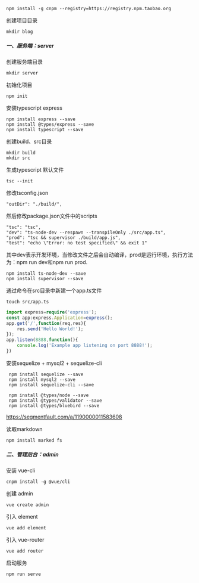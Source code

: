 ~~~
npm install -g cnpm --registry=https://registry.npm.taobao.org
~~~

创建项目目录
~~~
mkdir blog
~~~

##### 一、服务端：server

创建服务端目录

~~~
mkdir server
~~~

初始化项目

~~~
npm init
~~~

安装typescript express
~~~
npm install express --save
npm install @types/express --save
npm install typescript --save
~~~

创建build、src目录

~~~
mkdir build
mkdir src
~~~
生成typescript 默认文件
~~~
tsc --init
~~~

修改tsconfig.json

~~~
"outDir": "./build/",  
~~~

然后修改package.json文件中的scripts

~~~
"tsc": "tsc",
"dev": "ts-node-dev --respawn --transpileOnly ./src/app.ts",
"prod": "tsc && supervisor ./build/app.js",
"test": "echo \"Error: no test specified\" && exit 1"
~~~

其中dev表示开发环境，当修改文件之后会自动编译，prod是运行环境，执行方法为：npm run dev和npm run prod.

~~~
npm install ts-node-dev --save
npm install supervisor --save
~~~



通过命令在src目录中新建一个app.ts文件

~~~
touch src/app.ts
~~~

~~~typescript
import express=require('express');
const app:express.Application=express();
app.get('/',function(req,res){
    res.send('Hello World!');
});
app.listen(8888,function(){
    console.log('Example app listening on port 8888!');
})
~~~



安装sequelize + mysql2 + sequelize-cli 

~~~
 npm install sequelize --save
 npm install mysql2 --save
 npm install sequelize-cli --save
 
 npm install @types/node --save
 npm install @types/validator --save
 npm install @types/bluebird --save

~~~

<https://segmentfault.com/a/1190000011583608>


读取markdown
~~~
npm install marked fs
~~~



##### 二、管理后台：admin

安装 vue-cli

~~~
cnpm install -g @vue/cli
~~~

创建 admin

~~~
vue create admin
~~~

引入 element

~~~
vue add element
~~~

引入 vue-router

~~~
vue add router
~~~

启动服务

~~~
npm run serve
~~~
